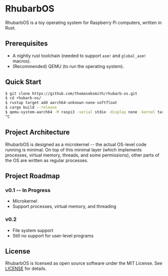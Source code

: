 # RhubarbOS
RhubarbOS is a toy operating system for Raspberry Pi computers, written in Rust.

## Prerequisites
- A nightly rust toolchain (needed to support `asm!` and `global_asm!` macros).
- (Recommended) QEMU (to run the operating system).

## Quick Start
```sh
$ git clone https://github.com/thomasebsmith/rhubarb-os.git
$ cd rhubarb-os/
$ rustup target add aarch64-unknown-none-softfloat
$ cargo build --release
$ qemu-system-aarch64 -M raspi3 -serial stdio -display none -kernel target/aarch64-unknown-none-softfloat/release/os
^C
```

## Project Architecture
RhubarbOS is designed as a microkernel -- the actual OS-level code running is
minimal. On top of this minimal layer (which implements processes, virtual
memory, threads, and some permissions), other parts of the OS are written as
regular processes.

## Project Roadmap
### v0.1 -- In Progress
- Microkernel
- Support processes, virtual memory, and threading

### v0.2
- File system support
- Still no support for user-level programs

## License
RhubarbOS is licensed as open source software under the MIT License. See
[LICENSE](./LICENSE) for details.
